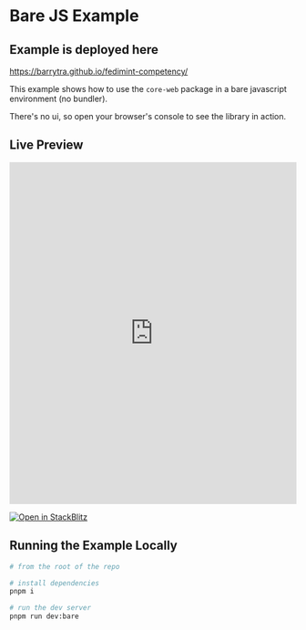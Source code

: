 # Bare JS Example

## Example is deployed here 
https://barrytra.github.io/fedimint-competency/

This example shows how to use the `core-web` package in a bare javascript environment (no bundler).

There's no ui, so open your browser's console to see the library in action.

## Live Preview

<iframe src="https://stackblitz.com/github/fedimint/fedimint-web-sdk/tree/main/examples/bare-js?embed=1" style="width: 100%; height: 600px; border: 0;"></iframe>

[![Open in StackBlitz](https://developer.stackblitz.com/img/open_in_stackblitz.svg)](https://stackblitz.com/github/fedimint/fedimint-web-sdk/tree/main/examples/bare-js)

## Running the Example Locally

```bash
# from the root of the repo

# install dependencies
pnpm i

# run the dev server
pnpm run dev:bare
```
